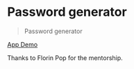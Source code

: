 # Password generator

> Password generator 

[App Demo]()

Thanks to Florin Pop for the mentorship.
